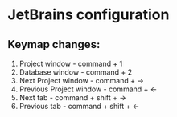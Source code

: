 # JetBrains configuration

## Keymap changes:
1) Project window - command + 1
2) Database window - command + 2
3) Next Project window - command + ->
4) Previous Project window - command + <-
5) Next tab - command + shift + ->
6) Previous tab - command + shift + <-
